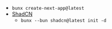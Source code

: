 - `bunx create-next-app@latest`
- [ShadCN](https://ui.shadcn.com/docs/installation/next)
  - `bunx --bun shadcn@latest init -d`
